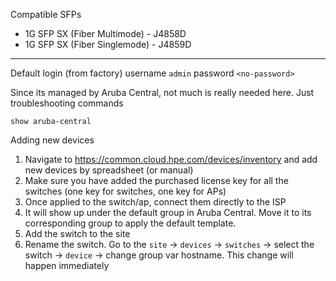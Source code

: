 Compatible SFPs
- 1G SFP SX (Fiber Multimode) - J4858D
- 1G SFP SX (Fiber Singlemode) - J4859D



---

Default login (from factory)
username `admin`
password `<no-password>`

Since its managed by Aruba Central, not much is really needed here. Just troubleshooting commands


```
show aruba-central
```

Adding new devices
1. Navigate to https://common.cloud.hpe.com/devices/inventory and add new devices by spreadsheet (or manual)
2. Make sure you have added the purchased license key for all the switches (one key for switches, one key for APs)
3. Once applied to the switch/ap, connect them directly to the ISP
4. It will show up under the default group in Aruba Central. Move it to its corresponding group to apply the default template.
5. Add the switch to the site
6. Rename the switch. Go to the `site` -> `devices` -> `switches` -> select the switch -> `device` -> change group var hostname. This change will happen immediately
